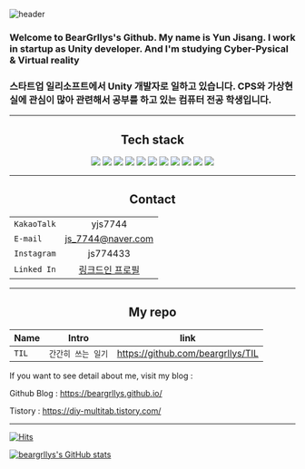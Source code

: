 ![header](https://capsule-render.vercel.app/api?type=wave&color=auto&height=350&section=header&text=YunJiSang's%20Github&fontSize=70)

### Welcome to BearGrllys's Github. My name is Yun Jisang. I work in startup as Unity developer. And I'm studying Cyber-Pysical & Virtual reality 
### 스타트업 일리소프트에서 Unity 개발자로 일하고 있습니다. CPS와 가상현실에 관심이 많아 관련해서 공부를 하고 있는 컴퓨터 전공 학생입니다.

---
<h2 style="text-align: center"> Tech stack </h2>
<center>
 <img src="https://img.shields.io/badge/C-3766AB?style=flat-square&logo=C&logoColor=white"/>
<img src="https://img.shields.io/badge/C++-3766AB?style=flat-square&logo=C++&logoColor=white"/>
<img src="https://img.shields.io/badge/C Sharp-3766AB?style=flat-square&logo=C Sharp&logoColor=white"/>
<img src="https://img.shields.io/badge/HTML-3766AB?style=flat-square&logo=HTML5&logoColor=white"/>
<img src="https://img.shields.io/badge/Css-3766AB?style=flat-square&logo=css3&logoColor=white"/>
<img src="https://img.shields.io/badge/Unity-3766AB?style=flat-square&logo=Unity&logoColor=white"/>
<img src="https://img.shields.io/badge/Unreal-3766AB?style=flat-square&logo=UnrealEngine&logoColor=white"/>

<img src="https://img.shields.io/badge/Aduino-3766AB?style=flat-square&logo=Arduino&logoColor=white"/>
<img src="https://img.shields.io/badge/Raspberry pi-3766AB?style=flat-square&logo=RaspberryPi&logoColor=white"/>
<img src="https://img.shields.io/badge/Linux-3766AB?style=flat-square&logo=Ubuntu&logoColor=white"/>
<img src="https://img.shields.io/badge/Veilog-3766AB?style=flat-square&logo=Capacitor&logoColor=white"/>

</center>

---

<h2 style="text-align: center"> Contact </h2>
<center>

|  |  |
|---|:---:|
| `KakaoTalk` | yjs7744 |
| `E-mail` | js_7744@naver.com |
| `Instagram` | js774433 |
| `Linked In` | [링크드인 프로필](https://www.linkedin.com/in/%EC%A7%80%EC%83%81-%EC%9C%A4-5394a0205/) |

</center>

---

<h2 style="text-align: center"> My repo </h2>

| Name | Intro | link |
|---|:---:|:---:|
| `TIL` | `간간히 쓰는 일기` | https://github.com/beargrllys/TIL |

If you want to see detail about me, visit my blog : 

Github Blog : https://beargrllys.github.io/

Tistory : https://diy-multitab.tistory.com/


---

[![Hits](https://hits.seeyoufarm.com/api/count/incr/badge.svg?url=https%3A%2F%2Fgithub.com%2Fbeargrllys&count_bg=%2379C83D&title_bg=%23555555&icon=&icon_color=%23E7E7E7&title=hits&edge_flat=false)](https://hits.seeyoufarm.com)

[![beargrllys's GitHub stats](https://github-readme-stats.vercel.app/api?username=beargrllys)](https://github.com/anuraghazra/github-readme-stats)
